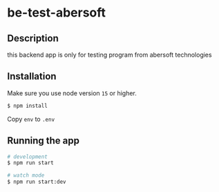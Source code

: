 # be-test-abersoft

## Description

this backend app is only for testing program from abersoft technologies

## Installation

Make sure you use node version `15` or higher.

```bash
$ npm install
```

Copy `env` to `.env`

## Running the app

```bash
# development
$ npm run start

# watch mode
$ npm run start:dev
```

